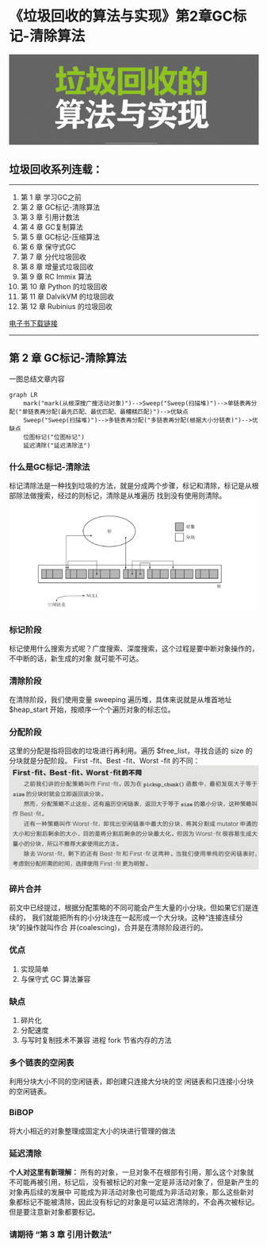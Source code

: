# 《垃圾回收的算法与实现》第2章GC标记-清除算法
![2020-10-21-22-58-08](https://raw.githubusercontent.com/wlxklyh/imagebed/master/imageforvscode/2020-10-21-22-58-08.png)
## 垃圾回收系列连载：

------
1. 第 1 章 学习GC之前
2. 第 2 章 GC标记-清除算法
3. 第 3 章 引用计数法
4. 第 4 章 GC复制算法
5. 第 5 章 GC标记-压缩算法
6. 第 6 章 保守式GC
7. 第 7 章 分代垃圾回收
8. 第 8 章 增量式垃圾回收
9. 第 9 章 RC Immix 算法
10. 第 10 章 Python 的垃圾回收
11. 第 11 章 DalvikVM 的垃圾回收
12. 第 12 章 Rubinius 的垃圾回收

[电子书下载链接](https://github.com/wlxklyh/book/blob/master/Book/GC/%E5%9E%83%E5%9C%BE%E5%9B%9E%E6%94%B6%E7%9A%84%E7%AE%97%E6%B3%95%E4%B8%8E%E5%AE%9E%E7%8E%B0---.pdf)

------

## 第 2 章 GC标记-清除算法
一图总结文章内容
```mermaid
graph LR
    mark("mark(从根深搜广搜活动对象)")-->Sweep("Sweep(扫描堆)")-->单链表再分配("单链表再分配(最先匹配、最优匹配、最糟糕匹配)")-->优缺点
    Sweep("Sweep(扫描堆)")-->多链表再分配("多链表再分配(根据大小分链表)")-->优缺点
    位图标记("位图标记")
    延迟清除("延迟清除法")
```

### 什么是GC标记-清除法
标记清除法是一种找到垃圾的方法，就是分成两个步骤，标记和清除，标记是从根部除法做搜索，经过的则标记，清除是从堆遍历 找到没有使用则清除。
![20201022210008](https://raw.githubusercontent.com/wlxklyh/imagebed/master/imageforvscode/20201022210008.png)
### 标记阶段
标记使用什么搜索方式呢？广度搜索、深度搜索，这个过程是要中断对象操作的，不中断的话，新生成的对象 就可能不可达。

### 清除阶段
在清除阶段，我们使用变量 sweeping 遍历堆，具体来说就是从堆首地址 $heap_start 开始，按顺序一个个遍历对象的标志位。
### 分配阶段
这里的分配是指将回收的垃圾进行再利用。遍历 $free_list，寻找合适的 size 的分块就是分配阶段。
First -fit、Best -fit、Worst -fit 的不同：
![20201027234718](https://raw.githubusercontent.com/wlxklyh/imagebed/master/imageforvscode/20201027234718.png)
### 碎片合并
前文中已经提过，根据分配策略的不同可能会产生大量的小分块。但如果它们是连续的， 我们就能把所有的小分块连在一起形成一个大分块。这种“连接连续分块”的操作就叫作合 并(coalescing)，合并是在清除阶段进行的。
### 优点
1. 实现简单
2. 与保守式 GC 算法兼容
### 缺点
1. 碎片化
2. 分配速度
3. 与写时复制技术不兼容 进程 fork 节省内存的方法
### 多个链表的空闲表
利用分块大小不同的空闲链表，即创建只连接大分块的空 闲链表和只连接小分块的空闲链表。

### BiBOP
将大小相近的对象整理成固定大小的块进行管理的做法

### 延迟清除
**个人对这里有新理解：** 所有的对象，一旦对象不在根部有引用，那么这个对象就不可能再被引用，标记后，没有被标记的对象一定是非活动对象了，但是新产生的对象再后续的发展中 可能成为非活动对象也可能成为非活动对象，那么这些新对象都标记不能被清除，因此没有标记的对象是可以延迟清除的，不会再次被标记。但是要注意新对象都要标记。

### 请期待 “第 3 章 引用计数法”
